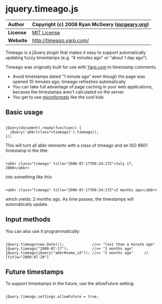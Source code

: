 # jquery.timeago.js #

| **Author** | Copyright (c) 2008 Ryan McGeary ([mcgeary.org](http://mcgeary.org)) |
|:-----------|:--------------------------------------------------------------------|
| **License** | [MIT License](http://www.opensource.org/licenses/mit-license.php)   |
| **Website** | http://timeago.yarp.com/                                            |

Timeago is a jQuery plugin that makes it easy to support automatically updating fuzzy timestamps (e.g. "4 minutes ago" or "about 1 day ago").

Timeago was originally built for use with [Yarp.com](http://yarp.com/) to timestamp comments.

  * Avoid timestamps dated "1 minute ago" even though the page was opened 10 minutes ago; timeago refreshes automatically
  * You can take full advantage of page caching in your web applications, because the timestamps aren't calculated on the server
  * You get to use [microformats](http://microformats.org/) like the cool kids

## Basic usage ##


```

jQuery(document).ready(function() {
  jQuery('abbr[class*=timeago]').timeago();
});

```

This will turn all abbr elements with a class of timeago and an ISO 8601 timestamp in the title:

```

<abbr class="timeago" title="2008-07-17T09:24:17Z">July 17, 2008</abbr>

```

into something like this:

```

<abbr class="timeago" title="2008-07-17T09:24:17Z">2 months ago</abbr>

```

which yields: 2 months ago. As time passes, the timestamps will automatically update.

## Input methods ##

You can also use it programmatically:

```

jQuery.timeago(new Date());             //=> "less than a minute ago"
jQuery.timeago("2008-07-17");           //=> "2 months ago"
jQuery.timeago(jQuery("abbr#some_id")); //=> "2 months ago"     // [title="2008-07-20"]

```

## Future timestamps ##

To support timestamps in the future, use the allowFuture setting:

```

jQuery.timeago.settings.allowFuture = true;

```